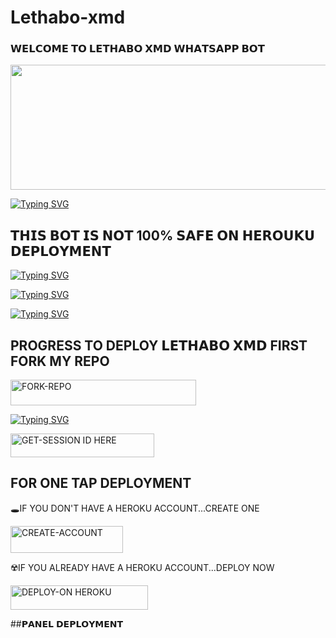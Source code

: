 # Lethabo-xmd
### 𝗪𝗘𝗟𝗖𝗢𝗠𝗘 𝗧𝗢 𝗟𝗘𝗧𝗛𝗔𝗕𝗢 𝗫𝗠𝗗 𝗪𝗛𝗔𝗧𝗦𝗔𝗣𝗣 𝗕𝗢𝗧
<p align="centre"><img src="https://files.catbox.moe/cmem9s.jpg" width="600" height="200" />


[![Typing SVG](https://readme-typing-svg.herokuapp.com?font=Rockstar-ExtraBold&size=30&pause=1000&color=red&center=true&vCenter=true&width=350&height=50&lines=𝗟𝗘𝗧𝗛𝗔𝗕𝗢+𝗫𝗠𝗗+𝗕𝗢𝗧+♡)](https://git.io/typing-svg)


## 𝗧𝗛𝗜𝗦 𝗕𝗢𝗧 𝗜𝗦 𝗡𝗢𝗧 100% 𝗦𝗔𝗙𝗘 𝗢𝗡 𝗛𝗘𝗥𝗢𝗨𝗞𝗨 𝗗𝗘𝗣𝗟𝗢𝗬𝗠𝗘𝗡𝗧
[![Typing SVG](https://readme-typing-svg.herokuapp.com?font=Rockstar-ExtraBold&size=30&pause=1000&color=red&center=true&vCenter=true&width=815&height=60&lines=★+✚+✚+✚+✚+✚+✚+✚+✚+✚+✚+✜+✜+✚+✚+✚+✚)](https://git.io/typing-svg) 

[![Typing SVG](https://readme-typing-svg.herokuapp.com?font=Rockstar-ExtraBold&size=30&pause=1000&color=red&center=true&vCenter=true&width=815&height=60&lines=𒆜+∰+🎼+𝄞+≣+⫸+★)](https://git.io/typing-svg) 




[![Typing SVG](https://readme-typing-svg.herokuapp.com?font=Rockstar-ExtraBold&size=30&pause=1000&color=red&center=true&vCenter=true&width=815&height=60&lines=𝗟𝗘𝗧𝗛𝗔𝗕𝗢+𝗫𝗠𝗗+𝗕𝗢𝗧`+𝗖𝗥𝗘𝗔𝗧𝗘𝗗+𝗕𝗬+𝗖𝗝𝗔𝗬)](https://git.io/typing-svg) 

## PROGRESS TO DEPLOY 𝗟𝗘𝗧𝗛𝗔𝗕𝗢 𝗫𝗠𝗗 FIRST FORK MY REPO
<a href="https://github.com/cjay-ke/Lethabo-xmd/fork"><img title="FORK-REPO" src="https://img.shields.io/badge/FORK-REPO-h?color=red&style=for-the-badge&logo=tesla" width="297" height="40.45"/></a></p>

[![Typing SVG](https://readme-typing-svg.herokuapp.com?font=Rockstar-ExtraBold&size=30&pause=1000&color=red&center=true&vCenter=true&width=815&height=60&lines=GET+SESSION+FOR`𝗟𝗘𝗧𝗛𝗔𝗕𝗢+𝗫𝗠𝗗+𝗕𝗢𝗧)](https://git.io/typing-svg) 

   
<a href="https://james-xtech-session-generator.onrender.com"><img title="GET-SESSION ID HERE" src="https://img.shields.io/badge/GET-SESSION ID HERE-h?color=green&style=for-the-badge&logo=nike" width="230" height="38.45"/></a></p>

## FOR ONE TAP DEPLOYMENT 

   🕳IF YOU DON'T HAVE A HEROKU ACCOUNT...CREATE ONE
   
   <a href="https://signup.heroku.com/"><img title="CREATE-ACCOUNT" src="https://img.shields.io/badge/CREATE-ACCOUNT-h?color=blue&style=for-the-badge&logo=heroku" width="180" height="43.45"/></a></p>

   ☢️IF YOU ALREADY HAVE A HEROKU ACCOUNT...DEPLOY NOW

 <a href="https://dashboard.heroku.com/new?template=https://github.com/jtechde/james"><img title="DEPLOY-ON HEROKU" src="https://img.shields.io/badge/DEPLOY-ON HEROKU-h?color=green&style=for-the-badge&logo=heroku" width="220" height="38.45"/></a></p>

 ##𝗣𝗔𝗡𝗘𝗟 𝗗𝗘𝗣𝗟𝗢𝗬𝗠𝗘𝗡𝗧
 

